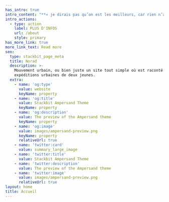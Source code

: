 ```yaml
---
has_intro: true
intro_content: "**« je dirais pas qu’on est les meilleurs, car rien n’a commencé »**\n\n10 ans en arrière, ça aurait paru avant-gardiste, mais aujourd’hui, on est dans le présent\r\net même tout ce que je viens d’écrire,\r\nc’est banal et ça aurait pu traverser l’esprit de n’importe qui\n"
intro_actions:
  - type: action
    label: PLUS D'INFOS
    url: /about
    style: primary
has_more_link: true
more_link_text: Read more
seo:
  type: stackbit_page_meta
  title: Norad
  description: >-
    Mouvement urbain, ou bien juste un site tout simple où est raconté les
    expéditions urbaines de deux jeunes.
  extra:
    - name: 'og:type'
      value: website
      keyName: property
    - name: 'og:title'
      value: Stackbit Ampersand Theme
      keyName: property
    - name: 'og:description'
      value: The preview of the Ampersand theme
      keyName: property
    - name: 'og:image'
      value: images/ampersand-preview.png
      keyName: property
      relativeUrl: true
    - name: 'twitter:card'
      value: summary_large_image
    - name: 'twitter:title'
      value: Stackbit Ampersand Theme
    - name: 'twitter:description'
      value: The preview of the Ampersand theme
    - name: 'twitter:image'
      value: images/ampersand-preview.png
      relativeUrl: true
layout: home
title: Accueil
---
```

